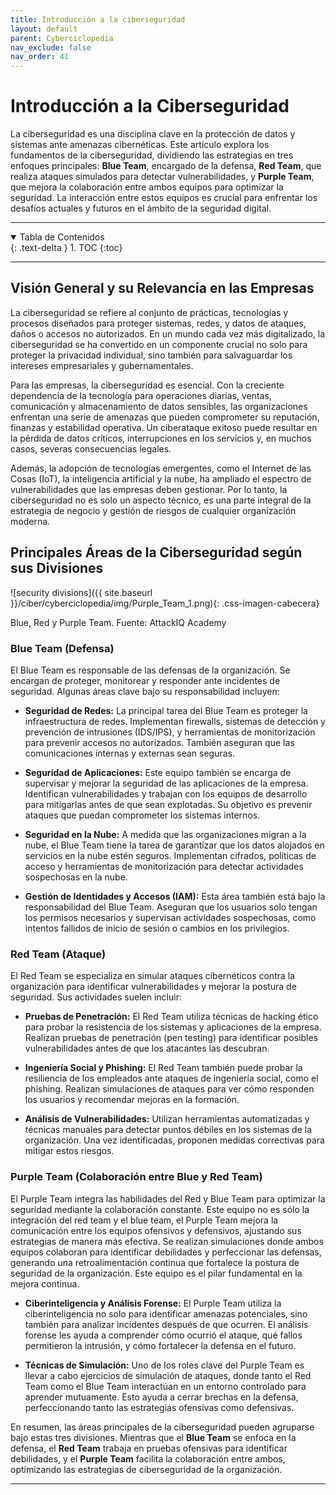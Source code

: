 ```yaml
---
title: Introducción a la ciberseguridad
layout: default
parent: Cyberciclopedia
nav_exclude: false
nav_order: 41
---
```


# Introducción a la Ciberseguridad

La ciberseguridad es una disciplina clave en la protección de datos y sistemas ante amenazas cibernéticas. Este artículo explora los fundamentos de la ciberseguridad, dividiendo las estrategias en tres enfoques principales: **Blue Team**, encargado de la defensa, **Red Team**, que realiza ataques simulados para detectar vulnerabilidades, y **Purple Team**, que mejora la colaboración entre ambos equipos para optimizar la seguridad. La interacción entre estos equipos es crucial para enfrentar los desafíos actuales y futuros en el ámbito de la seguridad digital.

---
<details open markdown="block">
  <summary>Tabla de Contenidos</summary>
  {: .text-delta }
1. TOC
{:toc}
</details>

---
## Visión General y su Relevancia en las Empresas

La ciberseguridad se refiere al conjunto de prácticas, tecnologías y procesos diseñados para proteger sistemas, redes, y datos de ataques, daños o accesos no autorizados. En un mundo cada vez más digitalizado, la ciberseguridad se ha convertido en un componente crucial no solo para proteger la privacidad individual, sino también para salvaguardar los intereses empresariales y gubernamentales.

Para las empresas, la ciberseguridad es esencial. Con la creciente dependencia de la tecnología para operaciones diarias, ventas, comunicación y almacenamiento de datos sensibles, las organizaciones enfrentan una serie de amenazas que pueden comprometer su reputación, finanzas y estabilidad operativa. Un ciberataque exitoso puede resultar en la pérdida de datos críticos, interrupciones en los servicios y, en muchos casos, severas consecuencias legales.

Además, la adopción de tecnologías emergentes, como el Internet de las Cosas (IoT), la inteligencia artificial y la nube, ha ampliado el espectro de vulnerabilidades que las empresas deben gestionar. Por lo tanto, la ciberseguridad no es solo un aspecto técnico, es una parte integral de la estrategia de negocio y gestión de riesgos de cualquier organización moderna.

## Principales Áreas de la Ciberseguridad según sus Divisiones

![security divisions]({{ site.baseurl }}/ciber/cyberciclopedia/img/Purple_Team_1.png){: .css-imagen-cabecera}
<p class="caption">Blue, Red y Purple Team. Fuente: AttackIQ Academy</p>

### **Blue Team (Defensa)**

El Blue Team es responsable de las defensas de la organización. Se encargan de proteger, monitorear y responder ante incidentes de seguridad. Algunas áreas clave bajo su responsabilidad incluyen:

- **Seguridad de Redes:** La principal tarea del Blue Team es proteger la infraestructura de redes. Implementan firewalls, sistemas de detección y prevención de intrusiones (IDS/IPS), y herramientas de monitorización para prevenir accesos no autorizados. También aseguran que las comunicaciones internas y externas sean seguras.

- **Seguridad de Aplicaciones:** Este equipo también se encarga de supervisar y mejorar la seguridad de las aplicaciones de la empresa. Identifican vulnerabilidades y trabajan con los equipos de desarrollo para mitigarlas antes de que sean explotadas. Su objetivo es prevenir ataques que puedan comprometer los sistemas internos.

- **Seguridad en la Nube:** A medida que las organizaciones migran a la nube, el Blue Team tiene la tarea de garantizar que los datos alojados en servicios en la nube estén seguros. Implementan cifrados, políticas de acceso y herramientas de monitorización para detectar actividades sospechosas en la nube.

- **Gestión de Identidades y Accesos (IAM):** Esta área también está bajo la responsabilidad del Blue Team. Aseguran que los usuarios solo tengan los permisos necesarios y supervisan actividades sospechosas, como intentos fallidos de inicio de sesión o cambios en los privilegios.

### **Red Team (Ataque)**

El Red Team se especializa en simular ataques cibernéticos contra la organización para identificar vulnerabilidades y mejorar la postura de seguridad. Sus actividades suelen incluir:

- **Pruebas de Penetración:** El Red Team utiliza técnicas de hacking ético para probar la resistencia de los sistemas y aplicaciones de la empresa. Realizan pruebas de penetración (pen testing) para identificar posibles vulnerabilidades antes de que los atacantes las descubran.

- **Ingeniería Social y Phishing:** El Red Team también puede probar la resiliencia de los empleados ante ataques de ingeniería social, como el phishing. Realizan simulaciones de ataques para ver cómo responden los usuarios y recomendar mejoras en la formación.

- **Análisis de Vulnerabilidades:** Utilizan herramientas automatizadas y técnicas manuales para detectar puntos débiles en los sistemas de la organización. Una vez identificadas, proponen medidas correctivas para mitigar estos riesgos.

### **Purple Team (Colaboración entre Blue y Red Team)**

El Purple Team integra las habilidades del Red y Blue Team para optimizar la seguridad mediante la colaboración constante. Este equipo no es sólo la integración del red team y el blue team, el Purple Team mejora la comunicación entre los equipos ofensivos y defensivos, ajustando sus estrategias de manera más efectiva. Se realizan simulaciones donde ambos equipos colaboran para identificar debilidades y perfeccionar las defensas, generando una retroalimentación continua que fortalece la postura de seguridad de la organización. Este equipo es el pilar fundamental en la mejora continua.

- **Ciberinteligencia y Análisis Forense:** El Purple Team utiliza la ciberinteligencia no solo para identificar amenazas potenciales, sino también para analizar incidentes después de que ocurren. El análisis forense les ayuda a comprender cómo ocurrió el ataque, qué fallos permitieron la intrusión, y cómo fortalecer la defensa en el futuro.

- **Técnicas de Simulación:** Uno de los roles clave del Purple Team es llevar a cabo ejercicios de simulación de ataques, donde tanto el Red Team como el Blue Team interactúan en un entorno controlado para aprender mutuamente. Esto ayuda a cerrar brechas en la defensa, perfeccionando tanto las estrategias ofensivas como defensivas.

En resumen, las áreas principales de la ciberseguridad pueden agruparse bajo estas tres divisiones. Mientras que el **Blue Team** se enfoca en la defensa, el **Red Team** trabaja en pruebas ofensivas para identificar debilidades, y el **Purple Team** facilita la colaboración entre ambos, optimizando las estrategias de ciberseguridad de la organización.

---
